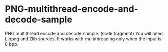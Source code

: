 # PNG-multithread-encode-and-decode-sample
PNG multithread encode and decode sample. (code fragment) You will need Libpng and Zlib sources. It works with multithreading only when the input is 8 bpp.
